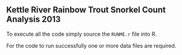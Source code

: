 



##  Kettle River Rainbow Trout Snorkel Count Analysis 2013 


To execute all the code simply source the `RUNME.r` file into R.

For the code to run successfully one or more data files are required.



